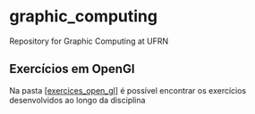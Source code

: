 # graphic_computing
Repository for Graphic Computing at UFRN
## Exercícios em OpenGl
Na pasta [[exercices_open_gl]](https://github.com/TeophiloVitor/graphic_computing/tree/main/exercices_open_gl) é possível encontrar os exercícios desenvolvidos ao longo da disciplina
